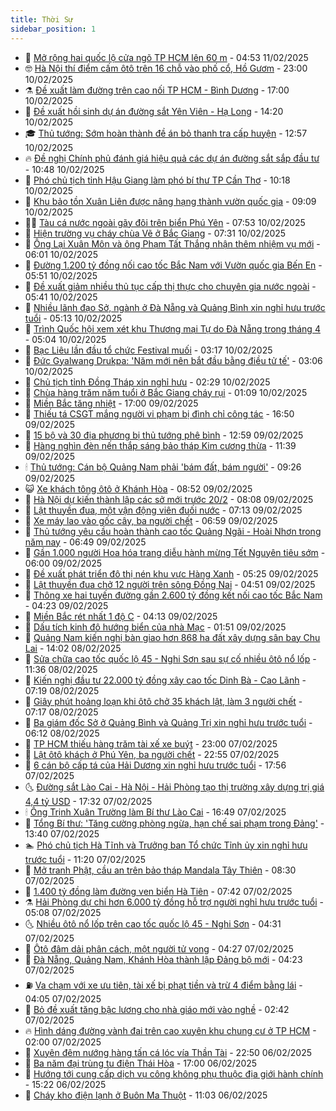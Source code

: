 ```yaml
---
title: Thời Sự
sidebar_position: 1
---
```


<!-- vnexpress-thoi-su:START -->
- 🦒 [Mở rộng hai quốc lộ cửa ngõ TP HCM lên 60 m](https://vnexpress.net/mo-rong-hai-quoc-lo-cua-ngo-tp-hcm-len-60-m-4848115.html) - 04:53 11/02/2025
- 🤓 [Hà Nội thí điểm cấm ôtô trên 16 chỗ vào phố cổ, Hồ Gươm](https://vnexpress.net/ha-noi-thi-diem-cam-oto-tren-16-cho-vao-pho-co-ho-guom-4847923.html) - 23:00 10/02/2025
- ⚗️ [Đề xuất làm đường trên cao nối TP HCM - Bình Dương](https://vnexpress.net/de-xuat-lam-duong-tren-cao-noi-tp-hcm-binh-duong-4847861.html) - 17:00 10/02/2025
- 🌊 [Đề xuất hồi sinh dự án đường sắt Yên Viên - Hạ Long](https://vnexpress.net/de-xuat-hoi-sinh-du-an-duong-sat-yen-vien-ha-long-4847701.html) - 14:20 10/02/2025
- 🎓 [Thủ tướng: Sớm hoàn thành đề án bỏ thanh tra cấp huyện](https://vnexpress.net/thu-tuong-som-hoan-thanh-de-an-bo-thanh-tra-cap-huyen-4847906.html) - 12:57 10/02/2025
- 🔥 [Đề nghị Chính phủ đánh giá hiệu quả các dự án đường sắt sắp đầu tư](https://vnexpress.net/de-nghi-chinh-phu-danh-gia-hieu-qua-cac-du-an-duong-sat-sap-dau-tu-4847793.html) - 10:48 10/02/2025
- 🦏 [Phó chủ tịch tỉnh Hậu Giang làm phó bí thư TP Cần Thơ](https://vnexpress.net/pho-chu-tich-tinh-hau-giang-lam-pho-bi-thu-tp-can-tho-4847783.html) - 10:18 10/02/2025
- 👺 [Khu bảo tồn Xuân Liên được nâng hạng thành vườn quốc gia](https://vnexpress.net/khu-bao-ton-xuan-lien-duoc-nang-hang-thanh-vuon-quoc-gia-4847727.html) - 09:09 10/02/2025
- 🧑‍🏫 [Tàu cá nước ngoài gãy đôi trên biển Phú Yên](https://vnexpress.net/tau-ca-nuoc-ngoai-gay-doi-tren-bien-phu-yen-4847781.html) - 07:53 10/02/2025
- 🚦 [Hiện trường vụ cháy chùa Vẽ ở Bắc Giang](https://vnexpress.net/hien-truong-vu-chay-chua-ve-o-bac-giang-4847756.html) - 07:31 10/02/2025
- 🎉 [Ông Lại Xuân Môn và ông Phạm Tất Thắng nhận thêm nhiệm vụ mới](https://vnexpress.net/ong-lai-xuan-mon-va-ong-pham-tat-thang-nhan-them-nhiem-vu-moi-4847730.html) - 06:01 10/02/2025
- 🦒 [Đường 1.200 tỷ đồng nối cao tốc Bắc Nam với Vườn quốc gia Bến En](https://vnexpress.net/duong-1-200-ty-dong-noi-cao-toc-bac-nam-voi-vuon-quoc-gia-ben-en-4847616.html) - 05:51 10/02/2025
- 🤗 [Đề xuất giảm nhiều thủ tục cấp thị thực cho chuyên gia nước ngoài](https://vnexpress.net/de-xuat-giam-nhieu-thu-tuc-cap-thi-thuc-cho-chuyen-gia-nuoc-ngoai-4847665.html) - 05:41 10/02/2025
- 💼 [Nhiều lãnh đạo Sở, ngành ở Đà Nẵng và Quảng Bình xin nghỉ hưu trước tuổi](https://vnexpress.net/nhieu-lanh-dao-so-nganh-o-da-nang-va-quang-binh-xin-nghi-huu-truoc-tuoi-4847697.html) - 05:13 10/02/2025
- 🤩 [Trình Quốc hội xem xét khu Thương mại Tự do Đà Nẵng trong tháng 4](https://vnexpress.net/trinh-quoc-hoi-xem-xet-khu-thuong-mai-tu-do-da-nang-trong-thang-4-4847593.html) - 05:04 10/02/2025
- 🤡 [Bạc Liêu lần đầu tổ chức Festival muối](https://vnexpress.net/bac-lieu-lan-dau-to-chuc-festival-muoi-4847577.html) - 03:17 10/02/2025
- 💯 [Đức Gyalwang Drukpa: &#39;Năm mới nên bắt đầu bằng điều tử tế&#39;](https://vnexpress.net/duc-gyalwang-drukpa-nam-moi-nen-bat-dau-bang-dieu-tu-te-4847502.html) - 03:06 10/02/2025
- 👺 [Chủ tịch tỉnh Đồng Tháp xin nghỉ hưu](https://vnexpress.net/chu-tich-tinh-dong-thap-xin-nghi-huu-4847539.html) - 02:29 10/02/2025
- 🌮 [Chùa hàng trăm năm tuổi ở Bắc Giang cháy rụi](https://vnexpress.net/chua-hang-tram-nam-tuoi-o-bac-giang-chay-rui-4847544.html) - 01:09 10/02/2025
- 🥸 [Miền Bắc tăng nhiệt](https://vnexpress.net/mien-bac-tang-nhiet-4847442.html) - 17:00 09/02/2025
- 🐻 [Thiếu tá CSGT mắng người vi phạm bị đình chỉ công tác](https://vnexpress.net/thieu-ta-csgt-mang-nguoi-vi-pham-bi-dinh-chi-cong-tac-4847518.html) - 16:50 09/02/2025
- 👀 [15 bộ và 30 địa phương bị thủ tướng phê bình](https://vnexpress.net/15-bo-va-30-dia-phuong-bi-thu-tuong-phe-binh-4847479.html) - 12:59 09/02/2025
- 🤔 [Hàng nghìn đèn nến thắp sáng bảo tháp Kim cương thừa](https://vnexpress.net/hang-nghin-den-nen-thap-sang-bao-thap-kim-cuong-thua-4847466.html) - 11:39 09/02/2025
- 🕯 [Thủ tướng: Cán bộ Quảng Nam phải &#39;bám đất, bám người&#39;](https://vnexpress.net/thu-tuong-can-bo-quang-nam-phai-bam-dat-bam-nguoi-4847380.html) - 09:26 09/02/2025
- 😺 [Xe khách tông ôtô ở Khánh Hòa](https://vnexpress.net/xe-khach-tong-oto-o-khanh-hoa-4847447.html) - 08:52 09/02/2025
- 🦆 [Hà Nội dự kiến thành lập các sở mới trước 20/2](https://vnexpress.net/ha-noi-du-kien-thanh-lap-cac-so-moi-truoc-20-2-4847386.html) - 08:08 09/02/2025
- 🧰 [Lật thuyền đua, một vận động viên đuối nước](https://vnexpress.net/lat-thuyen-dua-mot-van-dong-vien-duoi-nuoc-4847406.html) - 07:13 09/02/2025
- 🦍 [Xe máy lao vào gốc cây, ba người chết](https://vnexpress.net/xe-may-lao-vao-goc-cay-ba-nguoi-chet-4847410.html) - 06:59 09/02/2025
- 🧰 [Thủ tướng yêu cầu hoàn thành cao tốc Quảng Ngãi - Hoài Nhơn trong năm nay](https://vnexpress.net/thu-tuong-yeu-cau-hoan-thanh-cao-toc-quang-ngai-hoai-nhon-trong-nam-nay-4847434.html) - 06:49 09/02/2025
- 💃 [Gần 1.000 người Hoa hóa trang diễu hành mừng Tết Nguyên tiêu sớm](https://vnexpress.net/gan-1-000-nguoi-hoa-hoa-trang-dieu-hanh-mung-tet-nguyen-tieu-som-4847399.html) - 06:00 09/02/2025
- 🧰 [Đề xuất phát triển đô thị nén khu vực Hàng Xanh](https://vnexpress.net/de-xuat-phat-trien-do-thi-nen-khu-vuc-hang-xanh-4847407.html) - 05:25 09/02/2025
- 🚀 [Lật thuyền đua chở 12 người trên sông Đồng Nai](https://vnexpress.net/lat-thuyen-dua-cho-12-nguoi-tren-song-dong-nai-4847394.html) - 04:51 09/02/2025
- 🎊 [Thông xe hai tuyến đường gần 2.600 tỷ đồng kết nối cao tốc Bắc Nam](https://vnexpress.net/thong-xe-hai-tuyen-duong-gan-2-600-ty-dong-ket-noi-cao-toc-bac-nam-4847387.html) - 04:23 09/02/2025
- 🤭 [Miền Bắc rét nhất 1 độ C](https://vnexpress.net/mien-bac-ret-nhat-1-do-c-4847376.html) - 04:13 09/02/2025
- 🤗 [Dấu tích kinh đô hướng biển của nhà Mạc](https://vnexpress.net/dau-tich-kinh-do-huong-bien-cua-nha-mac-4847297.html) - 01:51 09/02/2025
- 🌈 [Quảng Nam kiến nghị bàn giao hơn 868 ha đất xây dựng sân bay Chu Lai](https://vnexpress.net/quang-nam-kien-nghi-ban-giao-hon-868-ha-dat-xay-dung-san-bay-chu-lai-4847265.html) - 14:02 08/02/2025
- 🦣 [Sửa chữa cao tốc quốc lộ 45 - Nghi Sơn sau sự cố nhiều ôtô nổ lốp](https://vnexpress.net/sua-chua-cao-toc-quoc-lo-45-nghi-son-sau-su-co-nhieu-oto-no-lop-4847247.html) - 11:36 08/02/2025
- 🎡 [Kiến nghị đầu tư 22.000 tỷ đồng xây cao tốc Dinh Bà - Cao Lãnh](https://vnexpress.net/kien-nghi-dau-tu-22-000-ty-dong-xay-cao-toc-dinh-ba-cao-lanh-4847148.html) - 07:19 08/02/2025
- 🦏 [Giây phút hoảng loạn khi ôtô chở 35 khách lật, làm 3 người chết](https://vnexpress.net/giay-phut-hoang-loan-khi-oto-cho-35-khach-lat-lam-3-nguoi-chet-4847211.html) - 07:17 08/02/2025
- 🎊 [Ba giám đốc Sở ở Quảng Bình và Quảng Trị xin nghỉ hưu trước tuổi](https://vnexpress.net/ba-giam-doc-so-o-quang-binh-va-quang-tri-xin-nghi-huu-truoc-tuoi-4847195.html) - 06:12 08/02/2025
- 🫶 [TP HCM thiếu hàng trăm tài xế xe buýt](https://vnexpress.net/tp-hcm-thieu-hang-tram-tai-xe-xe-buyt-4846963.html) - 23:00 07/02/2025
- 🤔 [Lật ôtô khách ở Phú Yên, ba người chết](https://vnexpress.net/lat-oto-khach-o-phu-yen-ba-nguoi-chet-4847069.html) - 22:55 07/02/2025
- 🤠 [6 cán bộ cấp tá của Hải Dương xin nghỉ hưu trước tuổi](https://vnexpress.net/6-can-bo-cap-ta-cua-hai-duong-xin-nghi-huu-truoc-tuoi-4847053.html) - 17:56 07/02/2025
- 🌜 [Đường sắt Lào Cai - Hà Nội - Hải Phòng tạo thị trường xây dựng trị giá 4,4 tỷ USD](https://vnexpress.net/duong-sat-lao-cai-ha-noi-hai-phong-tao-thi-truong-xay-dung-tri-gia-4-4-ty-usd-4846810.html) - 17:32 07/02/2025
- 🕯 [Ông Trịnh Xuân Trường làm Bí thư Lào Cai](https://vnexpress.net/ong-trinh-xuan-truong-lam-bi-thu-lao-cai-4847058.html) - 16:49 07/02/2025
- 🤔 [Tổng Bí thư: &#39;Tăng cường phòng ngừa, hạn chế sai phạm trong Đảng&#39;](https://vnexpress.net/tong-bi-thu-tang-cuong-phong-ngua-han-che-sai-pham-trong-dang-4847031.html) - 13:40 07/02/2025
- 🏊 [Phó chủ tịch Hà Tĩnh và Trưởng ban Tổ chức Tỉnh ủy xin nghỉ hưu trước tuổi](https://vnexpress.net/pho-chu-tich-ha-tinh-va-truong-ban-to-chuc-tinh-uy-xin-nghi-huu-truoc-tuoi-4847018.html) - 11:20 07/02/2025
- 🌮 [Mở tranh Phật, cầu an trên bảo tháp Mandala Tây Thiên](https://vnexpress.net/mo-tranh-phat-cau-an-tren-bao-thap-mandala-tay-thien-4846892.html) - 08:30 07/02/2025
- 🫣 [1.400 tỷ đồng làm đường ven biển Hà Tiên](https://vnexpress.net/1-400-ty-dong-lam-duong-ven-bien-ha-tien-4846865.html) - 07:42 07/02/2025
- ⚗️ [Hải Phòng dự chi hơn 6.000 tỷ đồng hỗ trợ người nghỉ hưu trước tuổi](https://vnexpress.net/hai-phong-du-chi-hon-6-000-ty-dong-ho-tro-nguoi-nghi-huu-truoc-tuoi-4846767.html) - 05:08 07/02/2025
- 🌜 [Nhiều ôtô nổ lốp trên cao tốc quốc lộ 45 - Nghi Sơn](https://vnexpress.net/nhieu-oto-no-lop-tren-cao-toc-quoc-lo-45-nghi-son-4846772.html) - 04:31 07/02/2025
- 🌁 [Ôtô đâm dải phân cách, một người tử vong](https://vnexpress.net/oto-dam-dai-phan-cach-mot-nguoi-tu-vong-4846825.html) - 04:27 07/02/2025
- 🐲 [Đà Nẵng, Quảng Nam, Khánh Hòa thành lập Đảng bộ mới](https://vnexpress.net/da-nang-quang-nam-khanh-hoa-thanh-lap-dang-bo-moi-4846803.html) - 04:23 07/02/2025
- ⛽️ [Va chạm với xe ưu tiên, tài xế bị phạt tiền và trừ 4 điểm bằng lái](https://vnexpress.net/va-cham-voi-xe-uu-tien-tai-xe-bi-phat-tien-va-tru-4-diem-bang-lai-4846783.html) - 04:05 07/02/2025
- 🗽 [Bỏ đề xuất tăng bậc lương cho nhà giáo mới vào nghề](https://vnexpress.net/bo-de-xuat-tang-bac-luong-cho-nha-giao-moi-vao-nghe-4846716.html) - 02:42 07/02/2025
- 🔥 [Hình dáng đường vành đai trên cao xuyên khu chung cư ở TP HCM](https://vnexpress.net/hinh-dang-duong-vanh-dai-tren-cao-xuyen-khu-chung-cu-o-tp-hcm-4846637.html) - 02:00 07/02/2025
- 💯 [Xuyên đêm nướng hàng tấn cá lóc vía Thần Tài](https://vnexpress.net/xuyen-dem-nuong-hang-tan-ca-loc-via-than-tai-4846660.html) - 22:50 06/02/2025
- 🦆 [Ba năm đại trùng tu điện Thái Hòa](https://vnexpress.net/ba-nam-dai-trung-tu-dien-thai-hoa-4842242.html) - 17:00 06/02/2025
- 🫣 [Hướng tới cung cấp dịch vụ công không phụ thuộc địa giới hành chính](https://vnexpress.net/huong-toi-cung-cap-dich-vu-cong-khong-phu-thuoc-dia-gioi-hanh-chinh-4846629.html) - 15:22 06/02/2025
- 🤡 [Cháy kho điện lạnh ở Buôn Ma Thuột](https://vnexpress.net/chay-kho-dien-lanh-o-buon-ma-thuot-4846591.html) - 11:03 06/02/2025<!-- vnexpress-thoi-su:END -->